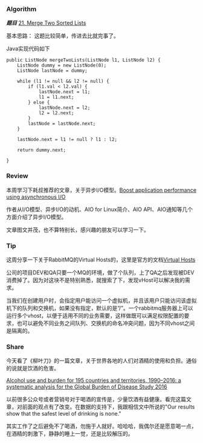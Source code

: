 ### Algorithm

 ***题目***  [21. Merge Two Sorted Lists](https://leetcode.com/problems/merge-two-sorted-lists/description/) 

基本思路：
这题比较简单，传进去比就完事了。

Java实现代码如下

```
public ListNode mergeTwoLists(ListNode l1, ListNode l2) {
    ListNode dummy = new ListNode(0);
    ListNode lastNode = dummy;

    while (l1 != null && l2 != null) {
        if (l1.val < l2.val) {
            lastNode.next = l1;
            l1 = l1.next;
        } else {
            lastNode.next = l2;
            l2 = l2.next;
        }
        lastNode = lastNode.next;
    }

    lastNode.next = l1 != null ? l1 : l2;

    return dummy.next;

}
```

### Review

本周学习下耗叔推荐的文章，关于异步I/O模型。[Boost application performance using asynchronous I/O](https://www.ibm.com/developerworks/library/l-async/)

作者从I/O模型、异步I/O的动机、AIO for Linux简介、AIO API、AIO通知等几个方面介绍了异步I/O模型。

文章图文并茂，也不算特别长，感兴趣的朋友可以学习一下。

### Tip

这周分享一下关于RabbitMQ的Virtual Hosts的，这里是官方的文档[Virtual Hosts](https://www.rabbitmq.com/vhosts.html)

公司的项目DEV和QA只要一个MQ的环境，做了个队列，上了QA之后发现被DEV消费掉了。因为对这块不是特别熟悉，就搜索了下，发现vHost可以解决我的需求。

当我们在创建用户时，会指定用户能访问一个虚拟机，并且该用户只能访问该虚拟机下的队列和交换机，如果没有指定，默认的是”/”。一个rabbitmq服务器上可以运行多个vhost，以便于适用不同的业务需要，这样做既可以满足权限配置的要求，也可以避免不同业务之间队列、交换机的命名冲突问题，因为不同vhost之间是隔离的。


### Share

今天看了《柳叶刀》的一篇文章，关于世界各地的人们对酒精的使用和负担。通俗的说就是饮酒的危害。

[Alcohol use and burden for 195 countries and territories, 1990–2016: a systematic analysis for the Global Burden of Disease Study 2016](https://www.thelancet.com/journals/lancet/article/PIIS0140-6736(18)31310-2/fulltext)

以前很多公众号或者营销号对于喝酒的宣传是，少量饮酒有益健康。看完这篇文章，对前面的观点有了改变。在数据的支持下，我跟相信文中所说的"Our results show that the safest level of drinking is none."

其实工作了之后避免不了喝酒，勿施于人就好。哈哈哈，我偶尔还是愿意喝一点，在酒精的刺激下，静静的睡上一觉，还是比较解压的。



